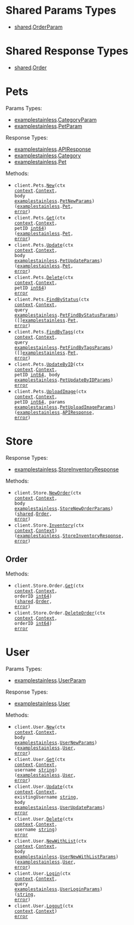 # Shared Params Types

- <a href="https://pkg.go.dev/github.com/stainless-sdks/example-stainless-go/shared">shared</a>.<a href="https://pkg.go.dev/github.com/stainless-sdks/example-stainless-go/shared#OrderParam">OrderParam</a>

# Shared Response Types

- <a href="https://pkg.go.dev/github.com/stainless-sdks/example-stainless-go/shared">shared</a>.<a href="https://pkg.go.dev/github.com/stainless-sdks/example-stainless-go/shared#Order">Order</a>

# Pets

Params Types:

- <a href="https://pkg.go.dev/github.com/stainless-sdks/example-stainless-go">examplestainless</a>.<a href="https://pkg.go.dev/github.com/stainless-sdks/example-stainless-go#CategoryParam">CategoryParam</a>
- <a href="https://pkg.go.dev/github.com/stainless-sdks/example-stainless-go">examplestainless</a>.<a href="https://pkg.go.dev/github.com/stainless-sdks/example-stainless-go#PetParam">PetParam</a>

Response Types:

- <a href="https://pkg.go.dev/github.com/stainless-sdks/example-stainless-go">examplestainless</a>.<a href="https://pkg.go.dev/github.com/stainless-sdks/example-stainless-go#APIResponse">APIResponse</a>
- <a href="https://pkg.go.dev/github.com/stainless-sdks/example-stainless-go">examplestainless</a>.<a href="https://pkg.go.dev/github.com/stainless-sdks/example-stainless-go#Category">Category</a>
- <a href="https://pkg.go.dev/github.com/stainless-sdks/example-stainless-go">examplestainless</a>.<a href="https://pkg.go.dev/github.com/stainless-sdks/example-stainless-go#Pet">Pet</a>

Methods:

- <code title="post /pet">client.Pets.<a href="https://pkg.go.dev/github.com/stainless-sdks/example-stainless-go#PetService.New">New</a>(ctx <a href="https://pkg.go.dev/context">context</a>.<a href="https://pkg.go.dev/context#Context">Context</a>, body <a href="https://pkg.go.dev/github.com/stainless-sdks/example-stainless-go">examplestainless</a>.<a href="https://pkg.go.dev/github.com/stainless-sdks/example-stainless-go#PetNewParams">PetNewParams</a>) (<a href="https://pkg.go.dev/github.com/stainless-sdks/example-stainless-go">examplestainless</a>.<a href="https://pkg.go.dev/github.com/stainless-sdks/example-stainless-go#Pet">Pet</a>, <a href="https://pkg.go.dev/builtin#error">error</a>)</code>
- <code title="get /pet/{petId}">client.Pets.<a href="https://pkg.go.dev/github.com/stainless-sdks/example-stainless-go#PetService.Get">Get</a>(ctx <a href="https://pkg.go.dev/context">context</a>.<a href="https://pkg.go.dev/context#Context">Context</a>, petID <a href="https://pkg.go.dev/builtin#int64">int64</a>) (<a href="https://pkg.go.dev/github.com/stainless-sdks/example-stainless-go">examplestainless</a>.<a href="https://pkg.go.dev/github.com/stainless-sdks/example-stainless-go#Pet">Pet</a>, <a href="https://pkg.go.dev/builtin#error">error</a>)</code>
- <code title="put /pet">client.Pets.<a href="https://pkg.go.dev/github.com/stainless-sdks/example-stainless-go#PetService.Update">Update</a>(ctx <a href="https://pkg.go.dev/context">context</a>.<a href="https://pkg.go.dev/context#Context">Context</a>, body <a href="https://pkg.go.dev/github.com/stainless-sdks/example-stainless-go">examplestainless</a>.<a href="https://pkg.go.dev/github.com/stainless-sdks/example-stainless-go#PetUpdateParams">PetUpdateParams</a>) (<a href="https://pkg.go.dev/github.com/stainless-sdks/example-stainless-go">examplestainless</a>.<a href="https://pkg.go.dev/github.com/stainless-sdks/example-stainless-go#Pet">Pet</a>, <a href="https://pkg.go.dev/builtin#error">error</a>)</code>
- <code title="delete /pet/{petId}">client.Pets.<a href="https://pkg.go.dev/github.com/stainless-sdks/example-stainless-go#PetService.Delete">Delete</a>(ctx <a href="https://pkg.go.dev/context">context</a>.<a href="https://pkg.go.dev/context#Context">Context</a>, petID <a href="https://pkg.go.dev/builtin#int64">int64</a>) <a href="https://pkg.go.dev/builtin#error">error</a></code>
- <code title="get /pet/findByStatus">client.Pets.<a href="https://pkg.go.dev/github.com/stainless-sdks/example-stainless-go#PetService.FindByStatus">FindByStatus</a>(ctx <a href="https://pkg.go.dev/context">context</a>.<a href="https://pkg.go.dev/context#Context">Context</a>, query <a href="https://pkg.go.dev/github.com/stainless-sdks/example-stainless-go">examplestainless</a>.<a href="https://pkg.go.dev/github.com/stainless-sdks/example-stainless-go#PetFindByStatusParams">PetFindByStatusParams</a>) ([]<a href="https://pkg.go.dev/github.com/stainless-sdks/example-stainless-go">examplestainless</a>.<a href="https://pkg.go.dev/github.com/stainless-sdks/example-stainless-go#Pet">Pet</a>, <a href="https://pkg.go.dev/builtin#error">error</a>)</code>
- <code title="get /pet/findByTags">client.Pets.<a href="https://pkg.go.dev/github.com/stainless-sdks/example-stainless-go#PetService.FindByTags">FindByTags</a>(ctx <a href="https://pkg.go.dev/context">context</a>.<a href="https://pkg.go.dev/context#Context">Context</a>, query <a href="https://pkg.go.dev/github.com/stainless-sdks/example-stainless-go">examplestainless</a>.<a href="https://pkg.go.dev/github.com/stainless-sdks/example-stainless-go#PetFindByTagsParams">PetFindByTagsParams</a>) ([]<a href="https://pkg.go.dev/github.com/stainless-sdks/example-stainless-go">examplestainless</a>.<a href="https://pkg.go.dev/github.com/stainless-sdks/example-stainless-go#Pet">Pet</a>, <a href="https://pkg.go.dev/builtin#error">error</a>)</code>
- <code title="post /pet/{petId}">client.Pets.<a href="https://pkg.go.dev/github.com/stainless-sdks/example-stainless-go#PetService.UpdateByID">UpdateByID</a>(ctx <a href="https://pkg.go.dev/context">context</a>.<a href="https://pkg.go.dev/context#Context">Context</a>, petID <a href="https://pkg.go.dev/builtin#int64">int64</a>, body <a href="https://pkg.go.dev/github.com/stainless-sdks/example-stainless-go">examplestainless</a>.<a href="https://pkg.go.dev/github.com/stainless-sdks/example-stainless-go#PetUpdateByIDParams">PetUpdateByIDParams</a>) <a href="https://pkg.go.dev/builtin#error">error</a></code>
- <code title="post /pet/{petId}/uploadImage">client.Pets.<a href="https://pkg.go.dev/github.com/stainless-sdks/example-stainless-go#PetService.UploadImage">UploadImage</a>(ctx <a href="https://pkg.go.dev/context">context</a>.<a href="https://pkg.go.dev/context#Context">Context</a>, petID <a href="https://pkg.go.dev/builtin#int64">int64</a>, params <a href="https://pkg.go.dev/github.com/stainless-sdks/example-stainless-go">examplestainless</a>.<a href="https://pkg.go.dev/github.com/stainless-sdks/example-stainless-go#PetUploadImageParams">PetUploadImageParams</a>) (<a href="https://pkg.go.dev/github.com/stainless-sdks/example-stainless-go">examplestainless</a>.<a href="https://pkg.go.dev/github.com/stainless-sdks/example-stainless-go#APIResponse">APIResponse</a>, <a href="https://pkg.go.dev/builtin#error">error</a>)</code>

# Store

Response Types:

- <a href="https://pkg.go.dev/github.com/stainless-sdks/example-stainless-go">examplestainless</a>.<a href="https://pkg.go.dev/github.com/stainless-sdks/example-stainless-go#StoreInventoryResponse">StoreInventoryResponse</a>

Methods:

- <code title="post /store/order">client.Store.<a href="https://pkg.go.dev/github.com/stainless-sdks/example-stainless-go#StoreService.NewOrder">NewOrder</a>(ctx <a href="https://pkg.go.dev/context">context</a>.<a href="https://pkg.go.dev/context#Context">Context</a>, body <a href="https://pkg.go.dev/github.com/stainless-sdks/example-stainless-go">examplestainless</a>.<a href="https://pkg.go.dev/github.com/stainless-sdks/example-stainless-go#StoreNewOrderParams">StoreNewOrderParams</a>) (<a href="https://pkg.go.dev/github.com/stainless-sdks/example-stainless-go/shared">shared</a>.<a href="https://pkg.go.dev/github.com/stainless-sdks/example-stainless-go/shared#Order">Order</a>, <a href="https://pkg.go.dev/builtin#error">error</a>)</code>
- <code title="get /store/inventory">client.Store.<a href="https://pkg.go.dev/github.com/stainless-sdks/example-stainless-go#StoreService.Inventory">Inventory</a>(ctx <a href="https://pkg.go.dev/context">context</a>.<a href="https://pkg.go.dev/context#Context">Context</a>) (<a href="https://pkg.go.dev/github.com/stainless-sdks/example-stainless-go">examplestainless</a>.<a href="https://pkg.go.dev/github.com/stainless-sdks/example-stainless-go#StoreInventoryResponse">StoreInventoryResponse</a>, <a href="https://pkg.go.dev/builtin#error">error</a>)</code>

## Order

Methods:

- <code title="get /store/order/{orderId}">client.Store.Order.<a href="https://pkg.go.dev/github.com/stainless-sdks/example-stainless-go#StoreOrderService.Get">Get</a>(ctx <a href="https://pkg.go.dev/context">context</a>.<a href="https://pkg.go.dev/context#Context">Context</a>, orderID <a href="https://pkg.go.dev/builtin#int64">int64</a>) (<a href="https://pkg.go.dev/github.com/stainless-sdks/example-stainless-go/shared">shared</a>.<a href="https://pkg.go.dev/github.com/stainless-sdks/example-stainless-go/shared#Order">Order</a>, <a href="https://pkg.go.dev/builtin#error">error</a>)</code>
- <code title="delete /store/order/{orderId}">client.Store.Order.<a href="https://pkg.go.dev/github.com/stainless-sdks/example-stainless-go#StoreOrderService.DeleteOrder">DeleteOrder</a>(ctx <a href="https://pkg.go.dev/context">context</a>.<a href="https://pkg.go.dev/context#Context">Context</a>, orderID <a href="https://pkg.go.dev/builtin#int64">int64</a>) <a href="https://pkg.go.dev/builtin#error">error</a></code>

# User

Params Types:

- <a href="https://pkg.go.dev/github.com/stainless-sdks/example-stainless-go">examplestainless</a>.<a href="https://pkg.go.dev/github.com/stainless-sdks/example-stainless-go#UserParam">UserParam</a>

Response Types:

- <a href="https://pkg.go.dev/github.com/stainless-sdks/example-stainless-go">examplestainless</a>.<a href="https://pkg.go.dev/github.com/stainless-sdks/example-stainless-go#User">User</a>

Methods:

- <code title="post /user">client.User.<a href="https://pkg.go.dev/github.com/stainless-sdks/example-stainless-go#UserService.New">New</a>(ctx <a href="https://pkg.go.dev/context">context</a>.<a href="https://pkg.go.dev/context#Context">Context</a>, body <a href="https://pkg.go.dev/github.com/stainless-sdks/example-stainless-go">examplestainless</a>.<a href="https://pkg.go.dev/github.com/stainless-sdks/example-stainless-go#UserNewParams">UserNewParams</a>) (<a href="https://pkg.go.dev/github.com/stainless-sdks/example-stainless-go">examplestainless</a>.<a href="https://pkg.go.dev/github.com/stainless-sdks/example-stainless-go#User">User</a>, <a href="https://pkg.go.dev/builtin#error">error</a>)</code>
- <code title="get /user/{username}">client.User.<a href="https://pkg.go.dev/github.com/stainless-sdks/example-stainless-go#UserService.Get">Get</a>(ctx <a href="https://pkg.go.dev/context">context</a>.<a href="https://pkg.go.dev/context#Context">Context</a>, username <a href="https://pkg.go.dev/builtin#string">string</a>) (<a href="https://pkg.go.dev/github.com/stainless-sdks/example-stainless-go">examplestainless</a>.<a href="https://pkg.go.dev/github.com/stainless-sdks/example-stainless-go#User">User</a>, <a href="https://pkg.go.dev/builtin#error">error</a>)</code>
- <code title="put /user/{username}">client.User.<a href="https://pkg.go.dev/github.com/stainless-sdks/example-stainless-go#UserService.Update">Update</a>(ctx <a href="https://pkg.go.dev/context">context</a>.<a href="https://pkg.go.dev/context#Context">Context</a>, existingUsername <a href="https://pkg.go.dev/builtin#string">string</a>, body <a href="https://pkg.go.dev/github.com/stainless-sdks/example-stainless-go">examplestainless</a>.<a href="https://pkg.go.dev/github.com/stainless-sdks/example-stainless-go#UserUpdateParams">UserUpdateParams</a>) <a href="https://pkg.go.dev/builtin#error">error</a></code>
- <code title="delete /user/{username}">client.User.<a href="https://pkg.go.dev/github.com/stainless-sdks/example-stainless-go#UserService.Delete">Delete</a>(ctx <a href="https://pkg.go.dev/context">context</a>.<a href="https://pkg.go.dev/context#Context">Context</a>, username <a href="https://pkg.go.dev/builtin#string">string</a>) <a href="https://pkg.go.dev/builtin#error">error</a></code>
- <code title="post /user/createWithList">client.User.<a href="https://pkg.go.dev/github.com/stainless-sdks/example-stainless-go#UserService.NewWithList">NewWithList</a>(ctx <a href="https://pkg.go.dev/context">context</a>.<a href="https://pkg.go.dev/context#Context">Context</a>, body <a href="https://pkg.go.dev/github.com/stainless-sdks/example-stainless-go">examplestainless</a>.<a href="https://pkg.go.dev/github.com/stainless-sdks/example-stainless-go#UserNewWithListParams">UserNewWithListParams</a>) (<a href="https://pkg.go.dev/github.com/stainless-sdks/example-stainless-go">examplestainless</a>.<a href="https://pkg.go.dev/github.com/stainless-sdks/example-stainless-go#User">User</a>, <a href="https://pkg.go.dev/builtin#error">error</a>)</code>
- <code title="get /user/login">client.User.<a href="https://pkg.go.dev/github.com/stainless-sdks/example-stainless-go#UserService.Login">Login</a>(ctx <a href="https://pkg.go.dev/context">context</a>.<a href="https://pkg.go.dev/context#Context">Context</a>, query <a href="https://pkg.go.dev/github.com/stainless-sdks/example-stainless-go">examplestainless</a>.<a href="https://pkg.go.dev/github.com/stainless-sdks/example-stainless-go#UserLoginParams">UserLoginParams</a>) (<a href="https://pkg.go.dev/builtin#string">string</a>, <a href="https://pkg.go.dev/builtin#error">error</a>)</code>
- <code title="get /user/logout">client.User.<a href="https://pkg.go.dev/github.com/stainless-sdks/example-stainless-go#UserService.Logout">Logout</a>(ctx <a href="https://pkg.go.dev/context">context</a>.<a href="https://pkg.go.dev/context#Context">Context</a>) <a href="https://pkg.go.dev/builtin#error">error</a></code>
